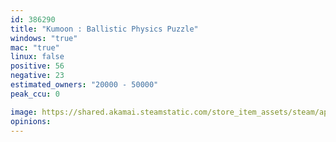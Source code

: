 ```yaml
---
id: 386290
title: "Kumoon : Ballistic Physics Puzzle"
windows: "true"
mac: "true"
linux: false
positive: 56
negative: 23
estimated_owners: "20000 - 50000"
peak_ccu: 0

image: https://shared.akamai.steamstatic.com/store_item_assets/steam/apps/386290/header.jpg?t=1486571725
opinions:
---
```

